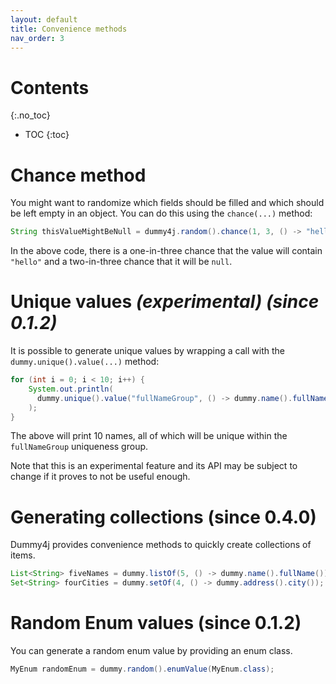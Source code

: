 ```yaml
---
layout: default
title: Convenience methods
nav_order: 3
---
```


# Contents
{:.no_toc}

* TOC
{:toc}

# Chance method

You might want to randomize which fields should be filled and which should be left empty in an object.
You can do this using the `chance(...)` method:
```java
String thisValueMightBeNull = dummy4j.random().chance(1, 3, () -> "hello");
```    

In the above code, there is a one-in-three chance that the value will contain `"hello"` and a two-in-three chance that
it will be `null`. 

# Unique values *(experimental) (since 0.1.2)*

It is possible to generate unique values by wrapping a call with the `dummy.unique().value(...)` method:

```java
for (int i = 0; i < 10; i++) {
    System.out.println(
      dummy.unique().value("fullNameGroup", () -> dummy.name().fullName())
    );
}
```

The above will print 10 names, all of which will be unique within the `fullNameGroup` uniqueness group.

Note that this is an experimental feature and its API may be subject to change if it proves to not be useful enough.

# Generating collections (since 0.4.0)

Dummy4j provides convenience methods to quickly create collections of items.

```java
List<String> fiveNames = dummy.listOf(5, () -> dummy.name().fullName());
Set<String> fourCities = dummy.setOf(4, () -> dummy.address().city());
```

# Random Enum values (since 0.1.2)

You can generate a random enum value by providing an enum class.

```java
MyEnum randomEnum = dummy.random().enumValue(MyEnum.class);
```